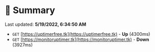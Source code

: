 # 📖 Summary
Last updated: **5/19/2022, 6:34:50 AM**

- `GET` [https://uptimerfree.tk](https://uptimerfree.tk) - **Up** (4300ms)
- `GET` [https://monitoruptimer.tk](https://monitoruptimer.tk) - **Down** (3927ms)

